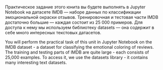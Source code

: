 Практическое задание этого юнита вы будете выполнять в Jupyter Notebook на датасете IMDB — наборе данных по классификации эмоциональной окраски отзывов. 
Тренировочная и тестовая части IMDB достаточно большие — каждая состоит из 25 000 примеров. 
Для доступа к нему мы используем библиотеку datasets — она содержит в себе много интересных текстовых датасетов.

You will perform the practical task of this unit in Jupyter Notebook on the IMDB dataset - a dataset for classifying the emotional coloring of reviews.
The training and testing parts of IMDB are quite large - each consists of 25,000 examples.
To access it, we use the datasets library - it contains many interesting text datasets.
